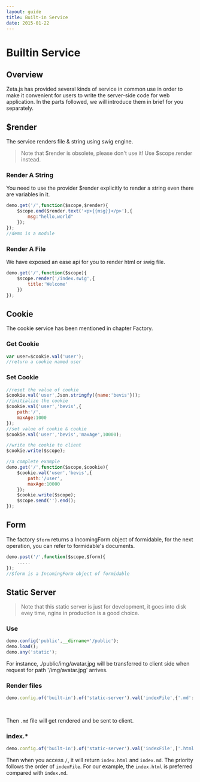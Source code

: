 ```yaml
---
layout: guide
title: Built-in Service
date: 2015-01-22
---
```


# Builtin Service

## Overview
Zeta.js has provided several kinds of service in common use in order to make it convenient for users to write the server-side code for web application. In the parts followed, we will introduce them in brief  for you separately.

## $render

The service renders file & string using swig engine.

> Note that $render is obsolete, please don't use it! Use $scope.render instead.

### Render A String
You need to use the provider $render explicitly to render a string even there are variables in it.

~~~js
demo.get('/',function($scope,$render){
    $scope.end($render.text('<p>{{msg}}</p>'),{
        msg:"hello,world"
    });
});
//demo is a module
~~~

### Render A File
We have exposed an ease api for you to render html or swig file.

~~~js
demo.get('/',function($scope){
    $scope.render('/index.swig',{
        title:'Welcome'
    })
});
~~~

## Cookie

The cookie service has been mentioned in chapter Factory.

### Get Cookie

~~~js
var user=$cookie.val('user');
//return a cookie named user
~~~

### Set Cookie

~~~js
//reset the value of cookie
$cookie.val('user',Json.stringfy({name:'bevis'}));
//initialize the cookie
$cookie.val('user','bevis',{
    path:'/',
    maxAge:1000
});
//set value of cookie & cookie 
$cookie.val('user','bevis','maxAge',10000);

//write the cookie to client
$cookie.write($scope);

//a complete example
demo.get('/',function($scope,$cookie){
    $cookie.val('user','bevis',{
        path:'/user',
        maxAge:10000
    });
    $cookie.write($scope);
    $scope.send('').end();
});
~~~

## Form

The factory `$form` returns a IncomingForm object of formidable, for the next operation, you can refer to formidable's documents.

~~~js
demo.post('/',function($scope,$form){
    .....
});
//$form is a IncomingForm object of formidable
~~~

## Static Server


> Note that this static server is just for development, it goes into disk evey time, nginx in production is a good choice.

### Use

~~~js
demo.config('public',__dirname+'/public');
demo.load();
demo.any('static');
~~~

For instance,  ./public/img/avatar.jpg will be transferred to client side when request for path '/img/avatar.jpg' arrives.

### Render files

~~~javascript
demo.config.of('built-in').of('static-server').val('indexFile',{'.md': function(x){
                                                                          return rendered x;
                                                                          }});
~~~

Then `.md` file will get rendered and be sent to client.


### index.* 

~~~js
demo.config.of('built-in').of('static-server').val('indexFile',['.html','.md']);
~~~

Then when you access `/`, it will return `index.html` and `index.md`. The priority  follows the order of `indexFile`. For our example, the `index.html` is preferred compared with `index.md`.
